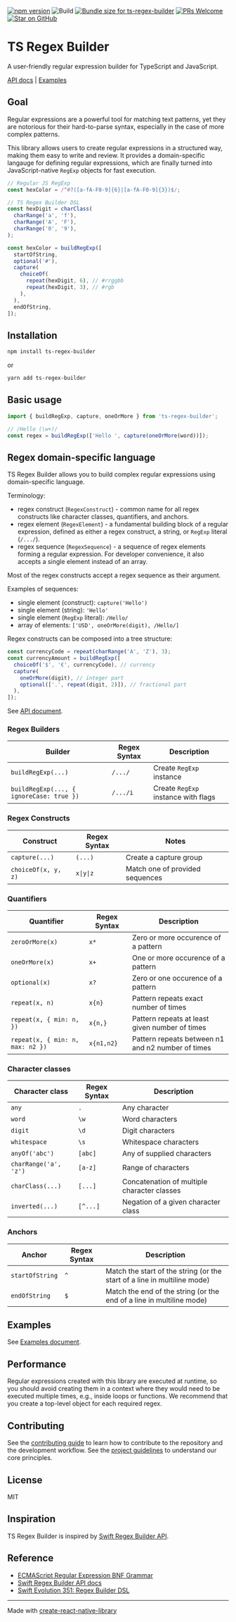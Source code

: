 [![npm version](https://badge.fury.io/js/ts-regex-builder.svg)](https://badge.fury.io/js/ts-regex-builder)
![Build](https://github.com/callstack/ts-regex-builder/actions/workflows/ci.yml/badge.svg)
<a href="https://pkg-size.dev/ts-regex-builder?no-peers"><img src="https://pkg-size.dev/badge/bundle/4554" title="Bundle size for ts-regex-builder"></a>
[![PRs Welcome](https://img.shields.io/badge/PRs-welcome-brightgreen.svg)](http://makeapullrequest.com)
[![Star on GitHub](https://img.shields.io/github/stars/callstack/ts-regex-builder.svg?style=social)](https://github.com/callstack/ts-regex-builder/stargazers)

# TS Regex Builder

A user-friendly regular expression builder for TypeScript and JavaScript.

[API docs](./docs/API.md) | [Examples](./docs/Examples.md)

## Goal

Regular expressions are a powerful tool for matching text patterns, yet they are notorious for their hard-to-parse syntax, especially in the case of more complex patterns.

This library allows users to create regular expressions in a structured way, making them easy to write and review. It provides a domain-specific langauge for defining regular expressions, which are finally turned into JavaScript-native `RegExp` objects for fast execution.

```ts
// Regular JS RegExp
const hexColor = /^#?([a-fA-F0-9]{6}|[a-fA-F0-9]{3})$/;

// TS Regex Builder DSL
const hexDigit = charClass(
  charRange('a', 'f'),
  charRange('A', 'F'),
  charRange('0', '9'),
);

const hexColor = buildRegExp([
  startOfString,
  optional('#'),
  capture(
    choiceOf(
      repeat(hexDigit, 6), // #rrggbb
      repeat(hexDigit, 3), // #rgb
    ),
  ),
  endOfString,
]);
```

## Installation

```sh
npm install ts-regex-builder
```

or

```sh
yarn add ts-regex-builder
```

## Basic usage

```js
import { buildRegExp, capture, oneOrMore } from 'ts-regex-builder';

// /Hello (\w+)/
const regex = buildRegExp(['Hello ', capture(oneOrMore(word))]);
```

## Regex domain-specific language

TS Regex Builder allows you to build complex regular expressions using domain-specific language.

Terminology:
- regex construct (`RegexConstruct`) - common name for all regex constructs like character classes, quantifiers, and anchors.
- regex element (`RegexElement`) - a fundamental building block of a regular expression, defined as either a regex construct, a string, or `RegExp` literal (`/.../`).
- regex sequence (`RegexSequence`) - a sequence of regex elements forming a regular expression. For developer convenience, it also accepts a single element instead of an array.

Most of the regex constructs accept a regex sequence as their argument.

Examples of sequences:
- single element (construct): `capture('Hello')`
- single element (string): `'Hello'`
- single element (`RegExp` literal): `/Hello/`
- array of elements: `['USD', oneOrMore(digit), /Hello/]`

Regex constructs can be composed into a tree structure:

```ts
const currencyCode = repeat(charRange('A', 'Z'), 3);
const currencyAmount = buildRegExp([
  choiceOf('$', '€', currencyCode), // currency
  capture(
    oneOrMore(digit), // integer part
    optional(['.', repeat(digit, 2)]), // fractional part
  ),
]);
```

See [API document](./docs/API.md).

### Regex Builders

| Builder                                  | Regex Syntax | Description                         |
| ---------------------------------------- | ------------- | ----------------------------------- |
| `buildRegExp(...)`                       | `/.../`       | Create `RegExp` instance            |
| `buildRegExp(..., { ignoreCase: true })` | `/.../i`      | Create `RegExp` instance with flags |

### Regex Constructs

| Construct           | Regex Syntax  | Notes                           |
| ------------------- | ------------- | ------------------------------- |
| `capture(...)`      | `(...)`       | Create a capture group          |
| `choiceOf(x, y, z)` | `x\|y\|z`     | Match one of provided sequences |

### Quantifiers

| Quantifier                       | Regex Syntax  | Description                                       |
| -------------------------------- | ------------- | ------------------------------------------------- |
| `zeroOrMore(x)`                  | `x*`          | Zero or more occurence of a pattern               |
| `oneOrMore(x)`                   | `x+`          | One or more occurence of a pattern                |
| `optional(x)`                    | `x?`          | Zero or one occurence of a pattern                |
| `repeat(x, n)`                   | `x{n}`        | Pattern repeats exact number of times             |
| `repeat(x, { min: n, })`         | `x{n,}`       | Pattern repeats at least given number of times    |
| `repeat(x, { min: n, max: n2 })` | `x{n1,n2}`    | Pattern repeats between n1 and n2 number of times |

### Character classes

| Character class       | Regex Syntax  | Description                                 |
| --------------------- | ------------- | ------------------------------------------- |
| `any`                 | `.`           | Any character                               |
| `word`                | `\w`          | Word characters                             |
| `digit`               | `\d`          | Digit characters                            |
| `whitespace`          | `\s`          | Whitespace characters                       |
| `anyOf('abc')`        | `[abc]`       | Any of supplied characters                  |
| `charRange('a', 'z')` | `[a-z]`       | Range of characters                         |
| `charClass(...)`      | `[...]`       | Concatenation of multiple character classes |
| `inverted(...)`       | `[^...]`      | Negation of a given character class         |

### Anchors

| Anchor          | Regex Syntax  | Description                                                              |
| --------------- | ------------- | ------------------------------------------------------------------------ |
| `startOfString` | `^`           | Match the start of the string (or the start of a line in multiline mode) |
| `endOfString`   | `$`           | Match the end of the string (or the end of a line in multiline mode)     |

## Examples

See [Examples document](./docs/Examples.md).

## Performance

Regular expressions created with this library are executed at runtime, so you should avoid creating them in a context where they would need to be executed multiple times, e.g., inside loops or functions. We recommend that you create a top-level object for each required regex.

## Contributing

See the [contributing guide](CONTRIBUTING.md) to learn how to contribute to the repository and the development workflow.
See the [project guidelines](GUIDELINES.md) to understand our core principles.

## License

MIT

## Inspiration

TS Regex Builder is inspired by [Swift Regex Builder API](https://developer.apple.com/documentation/regexbuilder).

## Reference

- [ECMAScript Regular Expression BNF Grammar](https://262.ecma-international.org/7.0/#sec-regular-expressions)
- [Swift Regex Builder API docs](https://developer.apple.com/documentation/regexbuilder)
- [Swift Evolution 351: Regex Builder DSL](https://github.com/apple/swift-evolution/blob/main/proposals/0351-regex-builder.md)


---

Made with [create-react-native-library](https://github.com/callstack/react-native-builder-bob)

